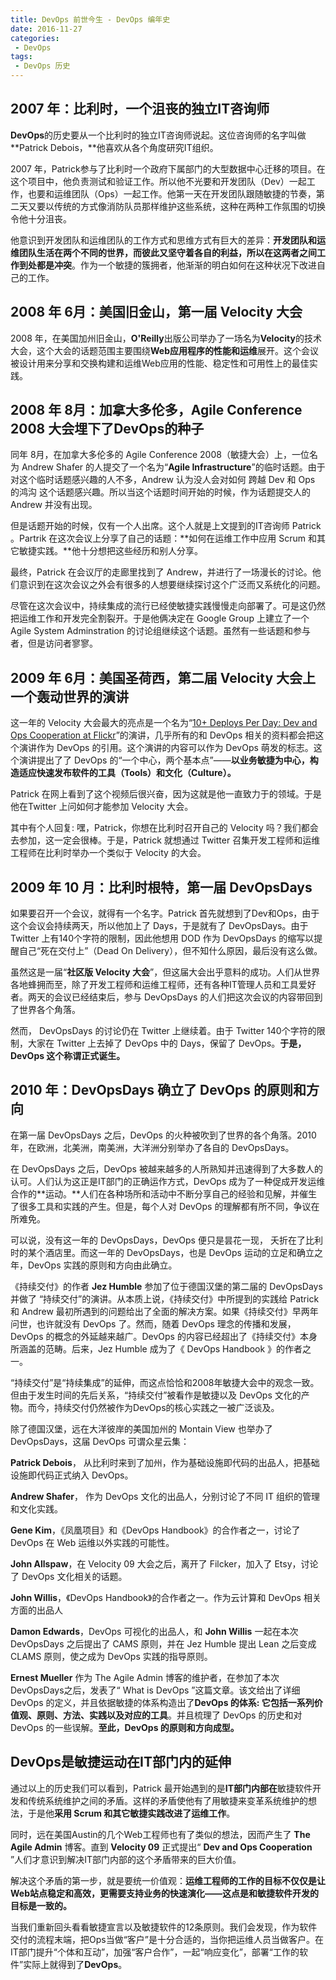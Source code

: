 ```yaml
---
title: DevOps 前世今生 - DevOps 编年史
date: 2016-11-27
categories: 
 - DevOps
tags: 
 - DevOps 历史
---
```



## **2007 年：比利时，一个沮丧的独立IT咨询师**

**DevOps**的历史要从一个比利时的独立IT咨询师说起。这位咨询师的名字叫做**Patrick Debois，**他喜欢从各个角度研究IT组织。

2007 年，Patrick参与了比利时一个政府下属部门的大型数据中心迁移的项目。在这个项目中，他负责测试和验证工作。所以他不光要和开发团队（Dev）一起工作，也要和运维团队（Ops）一起工作。他第一天在开发团队跟随敏捷的节奏，第二天又要以传统的方式像消防队员那样维护这些系统，这种在两种工作氛围的切换令他十分沮丧。

他意识到开发团队和运维团队的工作方式和思维方式有巨大的差异：**开发团队和运维团队生活在两个不同的世界，而彼此又坚守着各自的利益，所以在这两者之间工作到处都是冲突**。作为一个敏捷的簇拥者，他渐渐的明白如何在这种状况下改进自己的工作。

## **2008** 年 **6**月：美国旧金山，第一届 **Velocity** 大会

2008 年，在美国加州旧金山，**O'Reilly**出版公司举办了一场名为**Velocity**的技术大会，这个大会的话题范围主要围绕**Web应用程序的性能和运维**展开。这个会议被设计用来分享和交换构建和运维Web应用的性能、稳定性和可用性上的最佳实践。

## **2008** 年 **8**月：加拿大多伦多，**Agile Conference 2008** 大会埋下了**DevOps**的种子

同年 8月，在加拿大多伦多的 Agile Conference 2008（敏捷大会）上，一位名为 Andrew Shafer 的人提交了一个名为“**Agile Infrastructure**”的临时话题。由于对这个临时话题感兴趣的人不多，Andrew 认为没人会对如何 跨越 Dev 和 Ops 的鸿沟 这个话题感兴趣。所以当这个话题时间开始的时候，作为话题提交人的 Andrew 并没有出现。

但是话题开始的时候，仅有一个人出席。这个人就是上文提到的IT咨询师 Patrick 。Partrik 在这次会议上分享了自己的话题：**如何在运维工作中应用 Scrum 和其它敏捷实践。**他十分想把这些经历和别人分享。

最终，Patrick 在会议厅的走廊里找到了 Andrew，并进行了一场漫长的讨论。他们意识到在这次会议之外会有很多的人想要继续探讨这个广泛而又系统化的问题。

尽管在这次会议中，持续集成的流行已经使敏捷实践慢慢走向部署了。可是这仍然把运维工作和开发完全割裂开。于是他俩决定在 Google Group 上建立了一个 Agile System Adminstration  的讨论组继续这个话题。虽然有一些话题和参与者，但是访问者寥寥。

## **2009** 年 **6**月：美国圣荷西，第二届 **Velocity 大**会上一个轰动世界的演讲

这一年的 Velocity 大会最大的亮点是一个名为“[10+ Deploys Per Day: Dev and Ops Cooperation at Flickr](http://conferences.oreilly.com/velocity/velocity2009/public/schedule/detail/7641)”的演讲，几乎所有的和 DevOps 相关的资料都会把这个演讲作为 DevOps 的引用。这个演讲的内容可以作为 DevOps 萌发的标志。这个演讲提出了了 DevOps 的“一个中心，两个基本点”——**以业务敏捷为中心，构造适应快速发布软件的工具（Tools）和文化（Culture）。**

Patrick 在网上看到了这个视频后很兴奋，因为这就是他一直致力于的领域。于是他在Twitter 上问如何才能参加 Velocity 大会。

其中有个人回复: 嘿，Patrick，你想在比利时召开自己的 Velocity 吗？我们都会去参加，这一定会很棒。于是，Patrick 就想通过 Twitter 召集开发工程师和运维工程师在比利时举办一个类似于 Velocity 的大会。

## **2009** 年 10 月：比利时根特，第一届 DevOpsDays

如果要召开一个会议，就得有一个名字。Patrick 首先就想到了Dev和Ops，由于这个会议会持续两天，所以他加上了 Days，于是就有了 DevOpsDays。由于 Twitter 上有140个字符的限制，因此他想用 DOD 作为 DevOpsDays 的缩写以提醒自己“死在交付上”（Dead On Delivery），但不知什么原因，最后没有这么做。

虽然这是一届“**社区版 Velocity 大会**”，但这届大会出乎意料的成功。人们从世界各地蜂拥而至，除了开发工程师和运维工程师，还有各种IT管理人员和工具爱好者。两天的会议已经结束后，参与 DevOpsDays 的人们把这次会议的内容带回到了世界各个角落。

然而， DevOpsDays 的讨论仍在 Twitter 上继续着。由于 Twitter 140个字符的限制，大家在 Twitter 上去掉了 DevOps 中的 Days，保留了 DevOps。**于是， DevOps 这个称谓正式诞生。**

## **2010** 年：DevOpsDays 确立了 DevOps 的原则和方向

在第一届  DevOpsDays 之后，DevOps 的火种被吹到了世界的各个角落。2010年，在欧洲，北美洲，南美洲，大洋洲分别举办了各自的 DevOpsDays。

在 DevOpsDays 之后，DevOps 被越来越多的人所熟知并迅速得到了大多数人的认可。人们认为这正是IT部门的正确运作方式，DevOps 成为了一种促成开发运维合作的**运动。**人们在各种场所和活动中不断分享自己的经验和见解，并催生了很多工具和实践的产生。但是，每个人对 DevOps 的理解都有所不同，争议在所难免。

可以说，没有这一年的 DevOpsDays，DevOps 便只是昙花一现， 夭折在了比利时的某个酒店里。而这一年的 DevOpsDays，也是 DevOps 运动的立足和确立之年，DevOps 实践的原则和方向由此确立。

《持续交付》的作者 **Jez Humble** 参加了位于德国汉堡的第二届的 DevOpsDays 并做了 “持续交付”的演讲。从本质上说，《持续交付》中所提到的实践给 Patrick 和 Andrew 最初所遇到的问题给出了全面的解决方案。如果《持续交付》早两年问世，也许就没有 DevOps 了。然而，随着 DevOps 理念的传播和发展，DevOps 的概念的外延越来越广。DevOps 的内容已经超出了《持续交付》本身所涵盖的范畴。后来，Jez Humble 成为了《 DevOps Handbook 》的作者之一。

“持续交付”是“持续集成”的延伸，而这点恰恰和2008年敏捷大会中的观念一致。但由于发生时间的先后关系，“持续交付”被看作是敏捷以及 DevOps 文化的产物。而今，持续交付仍然被作为DevOps的核心实践之一被广泛谈及。

除了德国汉堡，远在大洋彼岸的美国加州的 Montain View 也举办了 DevOpsDays，这届 DevOps 可谓众星云集：

**Patrick Debois**， 从比利时来到了加州，作为基础设施即代码的出品人，把基础设施即代码正式纳入 DevOps。

**Andrew Shafer**， 作为 DevOps 文化的出品人，分别讨论了不同 IT 组织的管理和文化实践。

**Gene Kim**，《凤凰项目》和《DevOps Handbook》的合作者之一，讨论了 DevOps 在 Web 运维以外实践的可能性。

**John Allspaw**，在 Velocity 09 大会之后，离开了 Filcker，加入了 Etsy，讨论了 DevOps 文化相关的话题。

**John Willis**，《DevOps Handbook》的合作者之一。作为云计算和 DevOps 相关方面的出品人

**Damon Edwards**，DevOps 可视化的出品人，和 **John Willis** 一起在本次 DevOpsDays 之后提出了 CAMS 原则，并在 Jez Humble 提出 Lean 之后变成 CLAMS 原则，使之成为 DevOps 实践的指导原则。

**Ernest Mueller** 作为 The Agile Admin 博客的维护者，在参加了本次 DevOpsDays之后，发表了“ What is DevOps ”这篇文章。该文给出了详细 DevOps 的定义，并且依据敏捷的体系构造出了**DevOps 的体系: 它包括一系列价值观、原则、方法、实践以及对应的工具**。并且梳理了 DevOps 的历史和对DevOps 的一些误解。**至此，DevOps 的原则和方向成型。**

## **DevOps**是敏捷运动在**IT**部门内的延伸

通过以上的历史我们可以看到，Patrick 最开始遇到的是**IT部门内部在**敏捷软件开发和传统系统维护之间的矛盾。这样的矛盾使他有了用敏捷来变革系统维护的想法，于是他**采用 Scrum 和其它敏捷实践改进了运维工作**。

同时，远在美国Austin的几个Web工程师也有了类似的想法，因而产生了 **The** **Agile Admin** 博客。直到 **Velocity 09** 正式提出“ **Dev and Ops Cooperation** ”人们才意识到解决IT部门内部的这个矛盾带来的巨大价值。

解决这个矛盾的第一步，就是要统一价值观：**运维工程师的工作的目标不仅仅是让Web站点稳定和高效，更需要支持业务的快速演化——这点是和敏捷软件开发的目标是一致的。**

当我们重新回头看看敏捷宣言以及敏捷软件的12条原则。我们会发现，作为软件交付的流程末端，把Ops当做“客户”是十分合适的，当你把运维人员当做客户。在IT部门提升“个体和互动”，加强“客户合作”，一起“响应变化”，部署“工作的软件”实际上就得到了**DevOps**。
